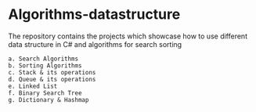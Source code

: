 # Algorithms-datastructure
The repository contains the projects which showcase how to use different data structure in C# and algorithms for search sorting
    
    a. Search Algorithms
    b. Sorting Algorithms
    c. Stack & its operations
    d. Queue & its operations
    e. Linked List
    f. Binary Search Tree
    g. Dictionary & Hashmap
